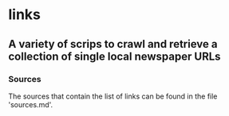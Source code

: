 # links
A variety of scrips to crawl and retrieve a collection of single local newspaper URLs
------
### Sources
The sources that contain the list of links can be found in the file 'sources.md'.

